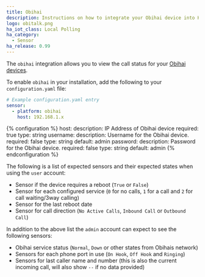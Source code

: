```yaml
---
title: Obihai
description: Instructions on how to integrate your Obihai device into Home Assistant.
logo: obitalk.png
ha_iot_class: Local Polling
ha_category:
  - Sensor
ha_release: 0.99
---
```


The `obihai` integration allows you to view the call status for your [Obihai devices](https://www.obitalk.com/info/products#home_section).

To enable `obihai` in your installation, add the following to your `configuration.yaml` file:

```yaml
# Example configuration.yaml entry
sensor:
  - platform: obihai
    host: 192.168.1.x
```

{% configuration %}
host:
  description: IP Address of Obihai device
  required: true
  type: string
username:
  description: Username for the Obihai device.
  required: false
  type: string
  default: admin
password:
  description: Password for the Obihai device.
  required: false
  type: string
  default: admin
{% endconfiguration %}

The following is a list of expected sensors and their expected states when using the `user` account:

- Sensor if the device requires a reboot (`True` or `False`)
- Sensor for each configured service (`0` for no calls, `1` for a call and `2` for call waiting/3way calling)
- Sensor for the last reboot date
- Sensor for call direction (`No Active Calls`, `Inbound Call` or `Outbound Call`) 

In addition to the above list the `admin` account can expect to see the following sensors:

- Obihai service status (`Normal`, `Down` or other states from Obihais network)
- Sensors for each phone port in use (`On Hook`, `Off Hook` and `Ringing`)
- Sensors for last caller name and number (this is also the current incoming call, will also show `--` if no data provided)
